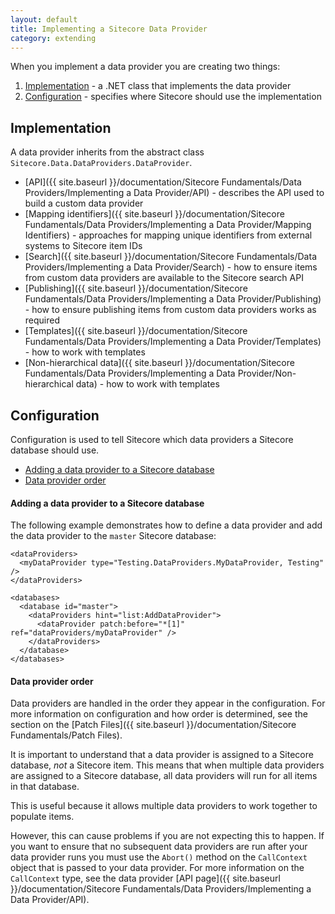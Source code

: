 ```yaml
---
layout: default
title: Implementing a Sitecore Data Provider
category: extending
---
```

When you implement a data provider you are creating two things:
 
1. [Implementation](#implementation) - a .NET class that implements the data provider
2. [Configuration](#configuration) - specifies where Sitecore should use the implementation

## <a name="implementation">Implementation</a>

A data provider inherits from the abstract class `Sitecore.Data.DataProviders.DataProvider`.

* [API]({{ site.baseurl }}/documentation/Sitecore Fundamentals/Data Providers/Implementing a Data Provider/API) - describes the API used to build a custom data provider
* [Mapping identifiers]({{ site.baseurl }}/documentation/Sitecore Fundamentals/Data Providers/Implementing a Data Provider/Mapping Identifiers) - approaches for mapping unique identifiers from external systems to Sitecore item IDs
* [Search]({{ site.baseurl }}/documentation/Sitecore Fundamentals/Data Providers/Implementing a Data Provider/Search) - how to ensure items from custom data providers are available to the Sitecore search API 
* [Publishing]({{ site.baseurl }}/documentation/Sitecore Fundamentals/Data Providers/Implementing a Data Provider/Publishing) - how to ensure publishing items from custom data providers works as required
* [Templates]({{ site.baseurl }}/documentation/Sitecore Fundamentals/Data Providers/Implementing a Data Provider/Templates) - how to work with templates
* [Non-hierarchical data]({{ site.baseurl }}/documentation/Sitecore Fundamentals/Data Providers/Implementing a Data Provider/Non-hierarchical data) - how to work with templates

## <a name="configuration">Configuration</a>

Configuration is used to tell Sitecore which data providers a Sitecore database should use.

* [Adding a data provider to a Sitecore database](#add_data_provider)
* [Data provider order](#data_provider_order)

#### <a name="add_data_provider">Adding a data provider to a Sitecore database</a>

The following example demonstrates how to define a data provider and add the data provider to the `master` Sitecore database:

	<dataProviders>
	  <myDataProvider type="Testing.DataProviders.MyDataProvider, Testing" />
	</dataProviders>
	
	<databases>
	  <database id="master">
	    <dataProviders hint="list:AddDataProvider">
	      <dataProvider patch:before="*[1]" ref="dataProviders/myDataProvider" />
	    </dataProviders>
	  </database>
	</databases>

#### <a name="data_provider_order">Data provider order</a>

Data providers are handled in the order they appear in the configuration. For more information on configuration and how order is determined, see the section on the [Patch Files]({{ site.baseurl }}/documentation/Sitecore Fundamentals/Patch Files).

It is important to understand that a data provider is assigned to a Sitecore database, *not* a Sitecore item. This means that when multiple data providers are assigned to a Sitecore database, all data providers will run for all items in that database.

This is useful because it allows multiple data providers to work together to populate items. 

However, this can cause problems if you are not expecting this to happen. If you want to ensure that no subsequent data providers are run after your data provider runs you must use the `Abort()` method on the `CallContext` object that is passed to your data provider. For more information on the `CallContext` type, see  the data provider [API page]({{ site.baseurl }}/documentation/Sitecore Fundamentals/Data Providers/Implementing a Data Provider/API).